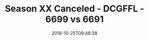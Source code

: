---
title: Season XX Canceled - DCGFFL - 6699 vs 6691
teams_score:
- team: 6699
  score:
- team: 6691
  score: 13
mvp: S. Shaginaw (Pink); B. McFarland (Crimson)
game-ball: J. Jackson (Pink); S. Brown (Crimson)
season: 17
week: 5
date: '2018-10-25T09:46:38'
pageid: season-17-week-5-october-19-21-2018-6699-vs-6691
---
